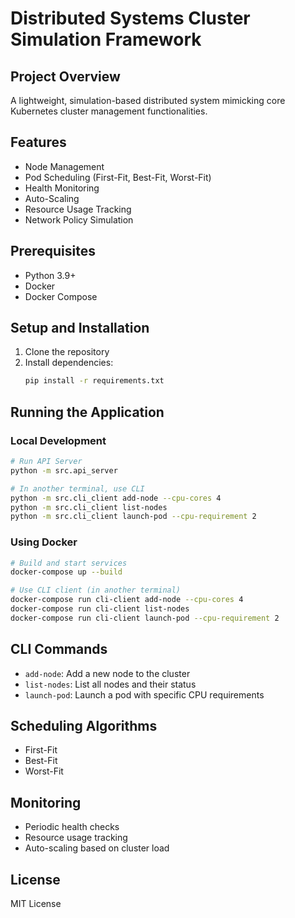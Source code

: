 # Distributed Systems Cluster Simulation Framework

## Project Overview
A lightweight, simulation-based distributed system mimicking core Kubernetes cluster management functionalities.

## Features
- Node Management
- Pod Scheduling (First-Fit, Best-Fit, Worst-Fit)
- Health Monitoring
- Auto-Scaling
- Resource Usage Tracking
- Network Policy Simulation

## Prerequisites
- Python 3.9+
- Docker
- Docker Compose

## Setup and Installation
1. Clone the repository
2. Install dependencies:
   ```bash
   pip install -r requirements.txt
   ```

## Running the Application

### Local Development
```bash
# Run API Server
python -m src.api_server

# In another terminal, use CLI
python -m src.cli_client add-node --cpu-cores 4
python -m src.cli_client list-nodes
python -m src.cli_client launch-pod --cpu-requirement 2
```

### Using Docker
```bash
# Build and start services
docker-compose up --build

# Use CLI client (in another terminal)
docker-compose run cli-client add-node --cpu-cores 4
docker-compose run cli-client list-nodes
docker-compose run cli-client launch-pod --cpu-requirement 2
```

## CLI Commands
- `add-node`: Add a new node to the cluster
- `list-nodes`: List all nodes and their status
- `launch-pod`: Launch a pod with specific CPU requirements

## Scheduling Algorithms
- First-Fit
- Best-Fit
- Worst-Fit

## Monitoring
- Periodic health checks
- Resource usage tracking
- Auto-scaling based on cluster load

## License
MIT License